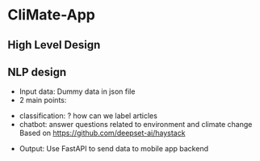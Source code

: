 # CliMate-App
## High Level Design

## NLP design
- Input data: Dummy data in json file
- 2 main points:
+ classification: ? how can we label articles
+ chatbot: answer questions related to environment and climate change
Based on https://github.com/deepset-ai/haystack
- Output:
Use FastAPI to send data to mobile app backend
